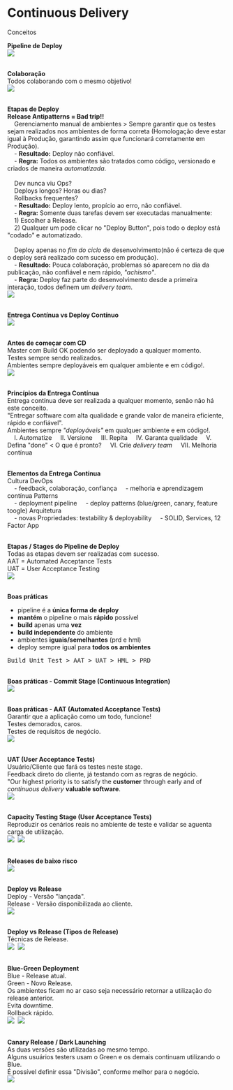 # Continuous Delivery<br>
Conceitos<br>

**Pipeline de Deploy**<br>
<kbd>
    <img src="https://github.com/fabiokerber/CI_CD/blob/main/img/100120220920.JPG">
</kbd>
<br />
<br />

**Colaboração**<br>
Todos colaborando com o mesmo objetivo!<br>
<kbd>
    <img src="https://github.com/fabiokerber/CI_CD/blob/main/img/100120220925.JPG">
</kbd>
<br />
<br />

**Etapas de Deploy**<br>
**Release Antipatterns = Bad trip!!**<br>
&nbsp;&nbsp;&nbsp;&nbsp;Gerenciamento manual de ambientes > Sempre garantir que os testes sejam realizados nos ambientes de forma correta (Homologação deve estar igual à Produção, garantindo assim que funcionará corretamente em Produção).<br>
&nbsp;&nbsp;&nbsp;&nbsp;- **Resultado:** Deploy não confiável.<br>
&nbsp;&nbsp;&nbsp;&nbsp;- **Regra:** Todos os ambientes são tratados como código, versionado e criados de maneira *automatizada*.<br>
</br>
&nbsp;&nbsp;&nbsp;&nbsp;Dev nunca viu Ops?<br>
&nbsp;&nbsp;&nbsp;&nbsp;Deploys longos? Horas ou dias?<br>
&nbsp;&nbsp;&nbsp;&nbsp;Rollbacks frequentes?<br>
&nbsp;&nbsp;&nbsp;&nbsp;-  **Resultado:** Deploy lento, propício ao erro, não confiável.<br>
&nbsp;&nbsp;&nbsp;&nbsp;-  **Regra:** Somente duas tarefas devem ser executadas manualmente:<br> 
&nbsp;&nbsp;&nbsp;&nbsp;1) Escolher a Release.<br> 
&nbsp;&nbsp;&nbsp;&nbsp;2) Qualquer um pode clicar no "Deploy Button", pois todo o deploy está "codado" e automatizado.<br>
</br>
&nbsp;&nbsp;&nbsp;&nbsp;Deploy apenas no *fim do ciclo* de desenvolvimento(não é certeza de que o deploy será realizado com sucesso em produção).<br>
&nbsp;&nbsp;&nbsp;&nbsp;- **Resultado:** Pouca colaboração, problemas só aparecem no dia da publicação, não confiável e nem rápido, *"achismo"*.<br>
&nbsp;&nbsp;&nbsp;&nbsp;- **Regra:** Deploy faz parte do desenvolvimento desde a primeira interação, todos definem um *delivery team*.<br>
<kbd>
    <img src="https://github.com/fabiokerber/CI_CD/blob/main/img/100120220928.JPG">
</kbd>
<br />
<br />

**Entrega Contínua vs Deploy Contínuo**<br>
<kbd>
    <img src="https://github.com/fabiokerber/CI_CD/blob/main/img/100120221002.JPG">
</kbd>
<br />
<br />

**Antes de começar com CD**<br>
Master com Build OK podendo ser deployado a qualquer momento.<br>
Testes sempre sendo realizados.<br>
Ambientes sempre deployáveis em qualquer ambiente e em código!.<br>
<kbd>
    <img src="https://github.com/fabiokerber/CI_CD/blob/main/img/100120221041.JPG">
</kbd>
<br />
<br />

**Princípios da Entrega Contínua**<br>
Entrega contínua deve ser realizada a qualquer momento, senão não há este conceito.<br>
"Entregar software com alta qualidade e grande valor de maneira eficiente, rápido e confiável".<br>
Ambientes sempre *"deployáveis"* em qualquer ambiente e em código!.<br>
&nbsp;&nbsp;&nbsp;&nbsp;I. Automatize
&nbsp;&nbsp;&nbsp;&nbsp;II. Versione
&nbsp;&nbsp;&nbsp;&nbsp;III. Repita
&nbsp;&nbsp;&nbsp;&nbsp;IV. Garanta qualidade
&nbsp;&nbsp;&nbsp;&nbsp;V. Defina "done" < O que é pronto? 
&nbsp;&nbsp;&nbsp;&nbsp;VI. Crie *delivery team*
&nbsp;&nbsp;&nbsp;&nbsp;VII. Melhoria contínua
<br />
<br />

**Elementos da Entrega Contínua**<br>
Cultura DevOps<br>
&nbsp;&nbsp;&nbsp;&nbsp;- feedback, colaboração, confiança
&nbsp;&nbsp;&nbsp;&nbsp;- melhoria e aprendizagem contínua
Patterns<br>
&nbsp;&nbsp;&nbsp;&nbsp;- deployment pipeline
&nbsp;&nbsp;&nbsp;&nbsp;- deploy patterns (blue/green, canary, feature toogle)
Arquitetura<br>
&nbsp;&nbsp;&nbsp;&nbsp;- novas Propriedades: testability & deployability
&nbsp;&nbsp;&nbsp;&nbsp;- SOLID, Services, 12 Factor App
<br />
<br />

**Etapas / Stages do Pipeline de Deploy**<br>
Todas as etapas devem ser realizadas com sucesso.<br>
AAT = Automated Acceptance Tests<br>
UAT = User Acceptance Testing<br>
<kbd>
    <img src="https://github.com/fabiokerber/CI_CD/blob/main/img/100120221729.png">
</kbd>
<br />
<br />

**Boas práticas**<br>
- pipeline é a **única forma de deploy**<br>
- **mantém** o pipeline o mais **rápido** possível<br>
- **build** apenas uma **vez**<br>
- **build independente** do ambiente
- ambientes **iguais/semelhantes** (prd e hml)
- deploy sempre igual para **todos os ambientes**
<kbd>
    Build Unit Test > AAT > UAT > HML > PRD
</kbd>
<br />
<br />

**Boas práticas - Commit Stage (Continuous Integration)**<br>
<kbd>
    <img src="https://github.com/fabiokerber/CI_CD/blob/main/img/120120221609.jpg">
</kbd>
<br />
<br />

**Boas práticas - AAT (Automated Acceptance Tests)**<br>
Garantir que a aplicação como um todo, funcione!<br>
Testes demorados, caros.<br>
Testes de requisitos de negócio.<br>
<kbd>
    <img src="https://github.com/fabiokerber/CI_CD/blob/main/img/010220221020.jpg">
</kbd>
<br />
<br />

**UAT (User Acceptance Tests)**<br>
Usuário/Cliente que fará os testes neste stage.<br>
Feedback direto do cliente, já testando com as regras de negócio.<br>
"Our highest priority is to satisfy the **customer** through early and of *continuous delivery* **valuable software**.<br>
<kbd>
    <img src="https://github.com/fabiokerber/CI_CD/blob/main/img/010220221035.jpg">
</kbd>
<br />
<br />

**Capacity Testing Stage (User Acceptance Tests)**<br>
Reproduzir os cenários reais no ambiente de teste e validar se aguenta carga de utilização.<br>
<kbd>
    <img src="https://github.com/fabiokerber/CI_CD/blob/main/img/010220221041.jpg">
</kbd>
<kbd>
    <img src="https://github.com/fabiokerber/CI_CD/blob/main/img/010220221044.jpg">
</kbd>
<br />
<br />

**Releases de baixo risco**<br>
<kbd>
    <img src="https://github.com/fabiokerber/CI_CD/blob/main/img/010220221049.jpg">
</kbd>
<br />
<br />

**Deploy vs Release**<br>
Deploy - Versão "lançada".<br>
Release - Versão disponibilizada ao cliente.<br>
<kbd>
    <img src="https://github.com/fabiokerber/CI_CD/blob/main/img/010220221053.jpg">
</kbd>
<br />
<br />

**Deploy vs Release (Tipos de Release)**<br>
Técnicas de Release.<br>
<kbd>
    <img src="https://github.com/fabiokerber/CI_CD/blob/main/img/010220221054.jpg">
</kbd>
<kbd>
    <img src="https://github.com/fabiokerber/CI_CD/blob/main/img/010220221056.jpg">
</kbd>
<br />
<br />

**Blue-Green Deployment**<br>
Blue - Release atual.<br>
Green - Novo Release.<br>
Os ambientes ficam no ar caso seja necessário retornar a utilização do release anterior.<br>
Evita downtime.<br>
Rollback rápido.<br>
<kbd>
    <img src="https://github.com/fabiokerber/CI_CD/blob/main/img/010220221057.jpg">
</kbd>
<kbd>
    <img src="https://github.com/fabiokerber/CI_CD/blob/main/img/010220221059.jpg">
</kbd>
<br />
<br />

**Canary Release / Dark Launching**<br>
As duas versões são utilizadas ao mesmo tempo.<br>
Alguns usuários testers usam o Green e os demais continuam utilizando o Blue.<br>
É possível definir essa "Divisão", conforme melhor para o negócio.<br>
<kbd>
    <img src="https://github.com/fabiokerber/CI_CD/blob/main/img/010220221102.jpg">
</kbd>
<br />
<br />